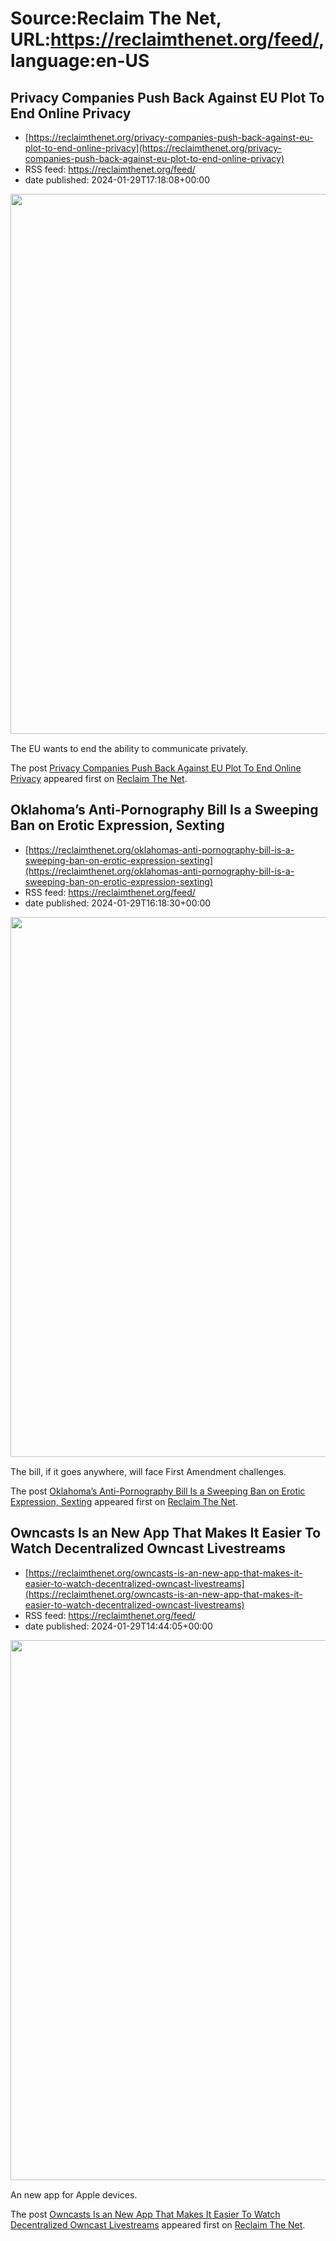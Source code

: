 # Source:Reclaim The Net, URL:https://reclaimthenet.org/feed/, language:en-US

## Privacy Companies Push Back Against EU Plot To End Online Privacy
 - [https://reclaimthenet.org/privacy-companies-push-back-against-eu-plot-to-end-online-privacy](https://reclaimthenet.org/privacy-companies-push-back-against-eu-plot-to-end-online-privacy)
 - RSS feed: https://reclaimthenet.org/feed/
 - date published: 2024-01-29T17:18:08+00:00

<a href="https://reclaimthenet.org/privacy-companies-push-back-against-eu-plot-to-end-online-privacy" rel="nofollow" title="Privacy Companies Push Back Against EU Plot To End Online Privacy"><img alt="" class="webfeedsFeaturedVisual wp-post-image" height="864" src="https://reclaimthenet.org/wp-content/uploads/2024/01/eu-privacy-erosion.jpg" style="display: block; margin: auto; margin-bottom: 15px;" width="1536" /></a><p>The EU wants to end the ability to communicate privately.</p>
<p>The post <a href="https://reclaimthenet.org/privacy-companies-push-back-against-eu-plot-to-end-online-privacy">Privacy Companies Push Back Against EU Plot To End Online Privacy</a> appeared first on <a href="https://reclaimthenet.org">Reclaim The Net</a>.</p>

## Oklahoma’s Anti-Pornography Bill Is a Sweeping Ban on Erotic Expression, Sexting
 - [https://reclaimthenet.org/oklahomas-anti-pornography-bill-is-a-sweeping-ban-on-erotic-expression-sexting](https://reclaimthenet.org/oklahomas-anti-pornography-bill-is-a-sweeping-ban-on-erotic-expression-sexting)
 - RSS feed: https://reclaimthenet.org/feed/
 - date published: 2024-01-29T16:18:30+00:00

<a href="https://reclaimthenet.org/oklahomas-anti-pornography-bill-is-a-sweeping-ban-on-erotic-expression-sexting" rel="nofollow" title="Oklahoma’s Anti-Pornography Bill Is a Sweeping Ban on Erotic Expression, Sexting"><img alt="" class="webfeedsFeaturedVisual wp-post-image" height="864" src="https://reclaimthenet.org/wp-content/uploads/2024/01/couples-text.jpg" style="display: block; margin: auto; margin-bottom: 15px;" width="1536" /></a><p>The bill, if it goes anywhere, will face First Amendment challenges.</p>
<p>The post <a href="https://reclaimthenet.org/oklahomas-anti-pornography-bill-is-a-sweeping-ban-on-erotic-expression-sexting">Oklahoma’s Anti-Pornography Bill Is a Sweeping Ban on Erotic Expression, Sexting</a> appeared first on <a href="https://reclaimthenet.org">Reclaim The Net</a>.</p>

## Owncasts Is an New App That Makes It Easier To Watch Decentralized Owncast Livestreams
 - [https://reclaimthenet.org/owncasts-is-an-new-app-that-makes-it-easier-to-watch-decentralized-owncast-livestreams](https://reclaimthenet.org/owncasts-is-an-new-app-that-makes-it-easier-to-watch-decentralized-owncast-livestreams)
 - RSS feed: https://reclaimthenet.org/feed/
 - date published: 2024-01-29T14:44:05+00:00

<a href="https://reclaimthenet.org/owncasts-is-an-new-app-that-makes-it-easier-to-watch-decentralized-owncast-livestreams" rel="nofollow" title="Owncasts Is an New App That Makes It Easier To Watch Decentralized Owncast Livestreams"><img alt="" class="webfeedsFeaturedVisual wp-post-image" height="864" src="https://reclaimthenet.org/wp-content/uploads/2024/01/owncasts-3.jpg" style="display: block; margin: auto; margin-bottom: 15px;" width="1536" /></a><p>An new app for Apple devices.</p>
<p>The post <a href="https://reclaimthenet.org/owncasts-is-an-new-app-that-makes-it-easier-to-watch-decentralized-owncast-livestreams">Owncasts Is an New App That Makes It Easier To Watch Decentralized Owncast Livestreams</a> appeared first on <a href="https://reclaimthenet.org">Reclaim The Net</a>.</p>

